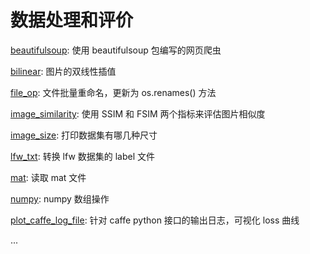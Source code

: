 # 数据处理和评价
[beautifulsoup](https://github.com/zxcvb6958/data-processing-tools/tree/master/src/beautifulsoup): 使用 beautifulsoup 包编写的网页爬虫

[bilinear](https://github.com/zxcvb6958/data-processing-tools/tree/master/src/bilinear): 图片的双线性插值

[file_op](https://github.com/zxcvb6958/data-processing-tools/tree/master/src/file_op): 文件批量重命名，更新为 os.renames() 方法

[image_similarity](https://github.com/zxcvb6958/data-processing-tools/tree/master/src/image_similarity): 使用 SSIM 和 FSIM 两个指标来评估图片相似度

[image_size](https://github.com/zxcvb6958/data-processing-tools/tree/master/src/image_size): 打印数据集有哪几种尺寸

[lfw_txt](https://github.com/zxcvb6958/data-processing-tools/tree/master/src/lfw_txt): 转换 lfw 数据集的 label 文件

[mat](https://github.com/zxcvb6958/data-processing-tools/tree/master/src/mat): 读取 mat 文件

[numpy](https://github.com/zxcvb6958/data-processing-tools/tree/master/src/numpy_array): numpy 数组操作

[plot_caffe_log_file](https://github.com/zxcvb6958/data-processing-tools/tree/master/src/plot_caffe_log_file): 针对 caffe python 接口的输出日志，可视化 loss 曲线

...
